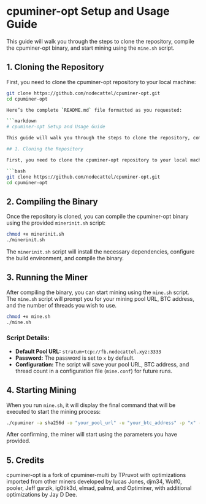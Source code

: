 # cpuminer-opt Setup and Usage Guide

This guide will walk you through the steps to clone the repository, compile the cpuminer-opt binary, and start mining using the `mine.sh` script.

## 1. Cloning the Repository

First, you need to clone the cpuminer-opt repository to your local machine:

```bash
git clone https://github.com/nodecattel/cpuminer-opt.git
cd cpuminer-opt

Here’s the complete `README.md` file formatted as you requested:

```markdown
# cpuminer-opt Setup and Usage Guide

This guide will walk you through the steps to clone the repository, compile the cpuminer-opt binary, and start mining using the `mine.sh` script.

## 1. Cloning the Repository

First, you need to clone the cpuminer-opt repository to your local machine:

```bash
git clone https://github.com/nodecattel/cpuminer-opt.git
cd cpuminer-opt
```

## 2. Compiling the Binary

Once the repository is cloned, you can compile the cpuminer-opt binary using the provided `minerinit.sh` script:

```bash
chmod +x minerinit.sh
./minerinit.sh
```

The `minerinit.sh` script will install the necessary dependencies, configure the build environment, and compile the binary.

## 3. Running the Miner

After compiling the binary, you can start mining using the `mine.sh` script. The `mine.sh` script will prompt you for your mining pool URL, BTC address, and the number of threads you wish to use.

```bash
chmod +x mine.sh
./mine.sh
```

### Script Details:
- **Default Pool URL:** `stratum+tcp://fb.nodecattel.xyz:3333`
- **Password:** The password is set to `x` by default.
- **Configuration:** The script will save your pool URL, BTC address, and thread count in a configuration file (`mine.conf`) for future runs.

## 4. Starting Mining

When you run `mine.sh`, it will display the final command that will be executed to start the mining process:

```bash
./cpuminer -a sha256d -o "your_pool_url" -u "your_btc_address" -p "x" -t "number_of_threads"
```

After confirming, the miner will start using the parameters you have provided.

## 5. Credits

cpuminer-opt is a fork of cpuminer-multi by TPruvot with optimizations imported from other miners developed by lucas Jones, djm34, Wolf0, pooler, Jeff garzik, ig0tik3d, elmad, palmd, and Optiminer, with additional optimizations by Jay D Dee.
```
